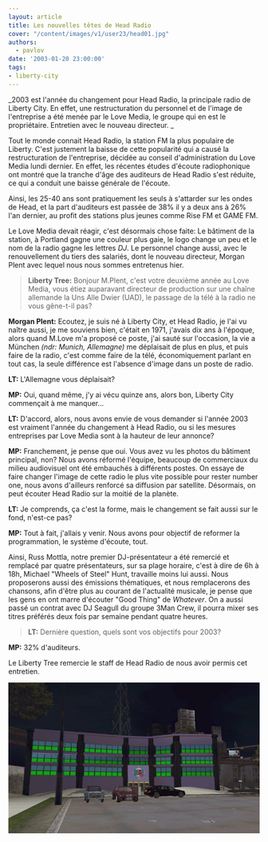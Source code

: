 ```yaml
---
layout: article
title: Les nouvelles têtes de Head Radio
cover: "/content/images/v1/user23/head01.jpg"
authors:
  - pavlov
date: '2003-01-20 23:00:00'
tags:
- liberty-city
---
```


\_2003 est l'année du changement pour Head Radio, la principale radio de Liberty City. En effet, une restructuration du personnel et de l'image de l'entreprise a été menée par le Love Media, le groupe qui en est le propriétaire. Entretien avec le nouveau directeur. \_

Tout le monde connait Head Radio, la station FM la plus populaire de Liberty. C'est justement la baisse de cette popularité qui a causé la restructuration de l'entreprise, décidée au conseil d'administration du Love Media lundi dernier. En effet, les récentes études d'écoute radiophonique ont montré que la tranche d'âge des auditeurs de Head Radio s'est réduite, ce qui a conduit une baisse générale de l'écoute.

Ainsi, les 25-40 ans sont pratiquement les seuls à s'attarder sur les ondes de Head, et la part d'auditeurs est passée de 38% il y a deux ans à 26% l'an dernier, au profit des stations plus jeunes comme Rise FM et GAME FM.

Le Love Media devait réagir, c'est désormais chose faite: Le bâtiment de la station, à Portland gagne une couleur plus gaie, le logo change un peu et le nom de la radio gagne les lettres _DJ_. Le personnel change aussi, avec le renouvellement du tiers des salariés, dont le nouveau directeur, Morgan Plent avec lequel nous nous sommes entretenus hier.

> **Liberty Tree:** Bonjour M.Plent, c'est votre deuxième année au Love Media, vous étiez auparavant directeur de production sur une chaîne allemande la Uns Alle Dwier (UAD), le passage de la télé à la radio ne vous gêne-t-il pas?

**Morgan Plent:** Ecoutez, je suis né à Liberty City, et Head Radio, je l'ai vu naître aussi, je me souviens bien, c'était en 1971, j'avais dix ans à l'époque, alors quand M.Love m'a proposé ce poste, j'ai sauté sur l'occasion, la vie a München _(ndr: Munich, Allemagne)_ me déplaisait de plus en plus, et puis faire de la radio, c'est comme faire de la télé, économiquement parlant en tout cas, la seule différence est l'absence d'image dans un poste de radio.

> 

**LT:** L'Allemagne vous déplaisait?

> 

**MP:** Oui, quand même, j'y ai vécu quinze ans, alors bon, Liberty City commençait à me manquer...

> 

**LT:** D'accord, alors, nous avons envie de vous demander si l'année 2003 est vraiment l'année du changement à Head Radio, ou si les mesures entreprises par Love Media sont à la hauteur de leur annonce?

> 

**MP:** Franchement, je pense que oui. Vous avez vu les photos du bâtiment principal, non? Nous avons réformé l'équipe, beaucoup de commerciaux du milieu audiovisuel ont été embauchés à différents postes. On essaye de faire changer l'image de cette radio le plus vite possible pour rester number one, nous avons d'ailleurs renforcé sa diffusion par satellite. Désormais, on peut écouter Head Radio sur la moitié de la planète.

> 

**LT:** Je comprends, ça c'est la forme, mais le changement se fait aussi sur le fond, n'est-ce pas?

> 

**MP:** Tout à fait, j'allais y venir. Nous avons pour objectif de reformer la programmation, le système d'écoute, tout.

Ainsi, Russ Mottla, notre premier DJ-présentateur a été remercié et remplacé par quatre présentateurs, sur sa plage horaire, c'est à dire de 6h à 18h, Michael "Wheels of Steel" Hunt, travaille moins lui aussi. Nous proposerons aussi des émissions thématiques, et nous remplacerons des chansons, afin d'être plus au courant de l'actualité musicale, je pense que les gens en ont marre d'écouter "Good Thing" de _Whatever_. On a aussi passé un contrat avec DJ Seagull du groupe 3Man Crew, il pourra mixer ses titres préférés deux fois par semaine pendant quatre heures.

> **LT:** Dernière question, quels sont vos objectifs pour 2003?

**MP:** 32% d'auditeurs.

Le Liberty Tree remercie le staff de Head Radio de nous avoir permis cet entretien.

![](/content/images/v1/user23/head03.jpg)